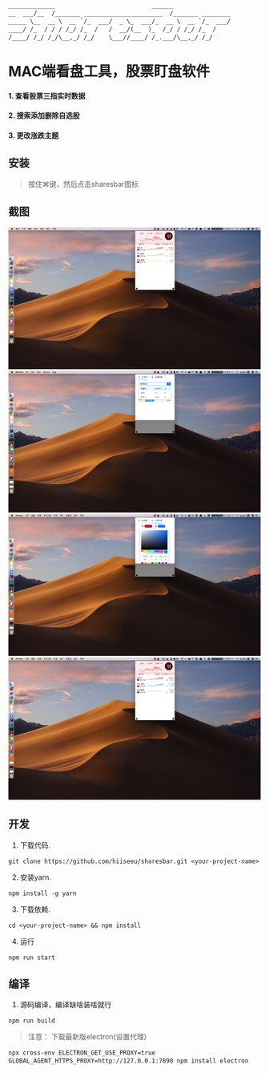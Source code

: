 ```text
_____________                           ______
__  ___/__  /_______ ______________________  /_______ ________
_____ \__  __ \  __ `/_  ___/  _ \_  ___/_  __ \  __ `/_  ___/
____/ /_  / / / /_/ /_  /   /  __/(__  )_  /_/ / /_/ /_  /
/____/ /_/ /_/\__,_/ /_/    \___//____/ /_.___/\__,_/ /_/
```

# MAC端看盘工具，股票盯盘软件
#### 1. 查看股票三指实时数据
#### 2. 搜索添加删除自选股
#### 3. 更改涨跌主题

## 安装
> 按住⌘键，然后点击sharesbar图标
## 截图
![主页](screenshot/main.jpg)
![搜索](screenshot/search.jpg)
![设置涨跌](screenshot/setTheme.jpg)
![设置后的颜色](screenshot/theme.jpg)

## 开发
1. 下载代码.
```
git clone https://github.com/hiiseeu/sharesbar.git <your-project-name>
```
2. 安装yarn.
```
npm install -g yarn
```
3. 下载依赖.
```
cd <your-project-name> && npm install
```

4. 运行
```
npm run start
```
## 编译
1. 源码编译，编译缺啥装啥就行
```
npm run build
```
> 注意：
> 下载最新版electron(设置代理)

```
npx cross-env ELECTRON_GET_USE_PROXY=true GLOBAL_AGENT_HTTPS_PROXY=http://127.0.0.1:7890 npm install electron
```
